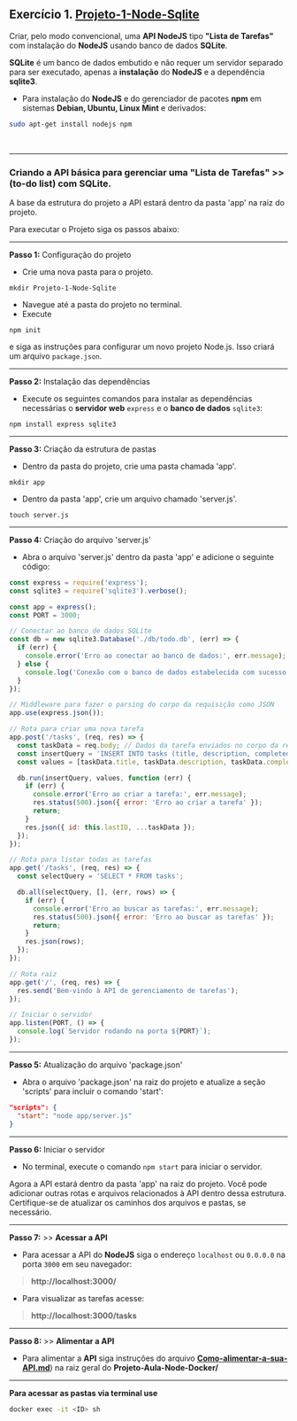 ## Exercício 1. [Projeto-1-Node-Sqlite]()
Criar, pelo modo convencional, uma **API NodeJS** tipo **"Lista de Tarefas"** com instalação do **NodeJS** usando banco de dados **SQLite**.

**SQLite** é um banco de dados embutido e não requer um servidor separado para ser executado, apenas a **instalação** do **NodeJS** e a dependência **sqlite3**.

- Para instalação do **NodeJS** e do gerenciador de pacotes **npm** em sistemas **Debian, Ubuntu, Linux Mint** e derivados:

```bash
sudo apt-get install nodejs npm
```

<br>

**********
  
###  Criando a API básica para gerenciar uma "Lista de Tarefas" >> (to-do list) com SQLite.

A base da estrutura do projeto a API estará dentro da pasta 'app' na raiz do projeto. 

Para executar o Projeto siga os passos abaixo:

***
**Passo 1:** Configuração do projeto
- Crie uma nova pasta para o projeto.
```shell
mkdir Projeto-1-Node-Sqlite
```
- Navegue até a pasta do projeto no terminal.
- Execute 
```shell
npm init
```
e siga as instruções para configurar um novo projeto Node.js. Isso criará um arquivo `package.json`.

***
**Passo 2:** Instalação das dependências
- Execute os seguintes comandos para instalar as dependências necessárias o **servidor web** `express` e o **banco de dados** `sqlite3`:
```shell
npm install express sqlite3
```

***
**Passo 3:** Criação da estrutura de pastas
- Dentro da pasta do projeto, crie uma pasta chamada 'app'.
```shell
mkdir app
```
- Dentro da pasta 'app', crie um arquivo chamado 'server.js'.
```shell
touch server.js
```
***
**Passo 4:** Criação do arquivo 'server.js'
- Abra o arquivo 'server.js' dentro da pasta 'app' e adicione o seguinte código:

```javascript
const express = require('express');
const sqlite3 = require('sqlite3').verbose();

const app = express();
const PORT = 3000;

// Conectar ao banco de dados SQLite
const db = new sqlite3.Database('./db/todo.db', (err) => {
  if (err) {
    console.error('Erro ao conectar ao banco de dados:', err.message);
  } else {
    console.log('Conexão com o banco de dados estabelecida com sucesso!');
  }
});

// Middleware para fazer o parsing do corpo da requisição como JSON
app.use(express.json());

// Rota para criar uma nova tarefa
app.post('/tasks', (req, res) => {
  const taskData = req.body; // Dados da tarefa enviados no corpo da requisição
  const insertQuery = 'INSERT INTO tasks (title, description, completed) VALUES (?, ?, ?)';
  const values = [taskData.title, taskData.description, taskData.completed];

  db.run(insertQuery, values, function (err) {
    if (err) {
      console.error('Erro ao criar a tarefa:', err.message);
      res.status(500).json({ error: 'Erro ao criar a tarefa' });
      return;
    }
    res.json({ id: this.lastID, ...taskData });
  });
});

// Rota para listar todas as tarefas
app.get('/tasks', (req, res) => {
  const selectQuery = 'SELECT * FROM tasks';

  db.all(selectQuery, [], (err, rows) => {
    if (err) {
      console.error('Erro ao buscar as tarefas:', err.message);
      res.status(500).json({ error: 'Erro ao buscar as tarefas' });
      return;
    }
    res.json(rows);
  });
});

// Rota raiz
app.get('/', (req, res) => {
  res.send('Bem-vindo à API de gerenciamento de tarefas');
});

// Iniciar o servidor
app.listen(PORT, () => {
  console.log(`Servidor rodando na porta ${PORT}`);
});


```

***
**Passo 5:** Atualização do arquivo 'package.json'
- Abra o arquivo 'package.json' na raiz do projeto e atualize a seção 'scripts' para incluir o comando 'start':
```json
"scripts": {
  "start": "node app/server.js"
}
```

***
**Passo 6:** Iniciar o servidor
- No terminal, execute o comando `npm start` para iniciar o servidor.

Agora a API estará dentro da pasta 'app' na raiz do projeto. Você pode adicionar outras rotas e arquivos relacionados à API dentro dessa estrutura. Certifique-se de atualizar os caminhos dos arquivos e pastas, se necessário.

***
**Passo 7:** >> **Acessar a API**
- Para acessar a API do **NodeJS** siga 
o endereço `localhost` ou `0.0.0.0` na porta `3000` em seu navegador:
> **http://localhost:3000/** 

- Para visualizar as tarefas acesse:
> **http://localhost:3000/tasks**

***
**Passo 8:** >> **Alimentar a API**
- Para alimentar a **API** siga instruções do arquivo [**Como-alimentar-a-sua-API.md**](../Como-alimentar-a-sua-API.md)) na raiz geral do **Projeto-Aula-Node-Docker/**

****
**Para acessar as pastas via terminal use**

```bash
docker exec -it <ID> sh
```

<br>